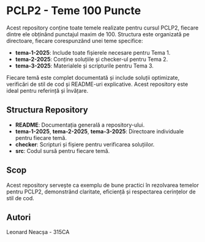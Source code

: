 # PCLP2 - Teme 100 Puncte

Acest repository conține toate temele realizate pentru cursul PCLP2, fiecare dintre ele obținând punctajul maxim de 100. Structura este organizată pe directoare, fiecare corespunzând unei teme specifice:

- **tema-1-2025**: Include toate fișierele necesare pentru Tema 1.
- **tema-2-2025**: Conține soluțiile și checker-ul pentru Tema 2.
- **tema-3-2025**: Materialele și scripturile pentru Tema 3.

Fiecare temă este complet documentată și include soluții optimizate, verificări de stil de cod și README-uri explicative. Acest repository este ideal pentru referință și învățare.

## Structura Repository

- **README**: Documentația generală a repository-ului.
- **tema-1-2025**, **tema-2-2025**, **tema-3-2025**: Directoare individuale pentru fiecare temă.
- **checker**: Scripturi și fișiere pentru verificarea soluțiilor.
- **src**: Codul sursă pentru fiecare temă.

## Scop

Acest repository servește ca exemplu de bune practici în rezolvarea temelor pentru PCLP2, demonstrând claritate, eficiență și respectarea cerințelor de stil de cod.

## Autori

Leonard Neacșa - 315CA
